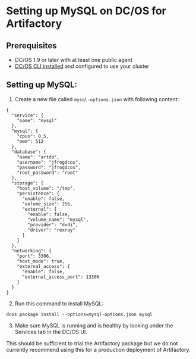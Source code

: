 # Setting up MySQL on DC/OS for Artifactory

## Prerequisites

- DC/OS 1.9 or later with at least one public agent
- [DC/OS CLI installed](https://dcos.io/docs/1.8/usage/cli/install/) and configured to use your cluster

## Setting up MySQL:

1. Create a new file called `mysql-options.json` with following content:

```
{
  "service": {
    "name": "mysql"
  },
  "mysql": {
    "cpus": 0.5,
    "mem": 512
  },
  "database": {
    "name": "artdb",
    "username": "jfrogdcos",
    "password": "jfrogdcos",
    "root_password": "root"
  },
  "storage": {
    "host_volume": "/tmp",
    "persistence": {
      "enable": false,
      "volume_size": 256,
      "external": {
        "enable": false,
        "volume_name": "mysql",
        "provider": "dvdi",
        "driver": "rexray"
      }
    }
  },
  "networking": {
    "port": 3306,
    "host_mode": true,
    "external_access": {
      "enable": false,
      "external_access_port": 13306
    }
  }
}
```

2. Run this command to install MySQL:

```
dcos package install --options=mysql-options.json mysql
```

3. Make sure MySQL is running and is healthy by looking under the Services tab in the DC/OS UI.

This should be sufficient to trial the Artifactory package but we do not currently recommend using this for a production deployment of Artifactory.
